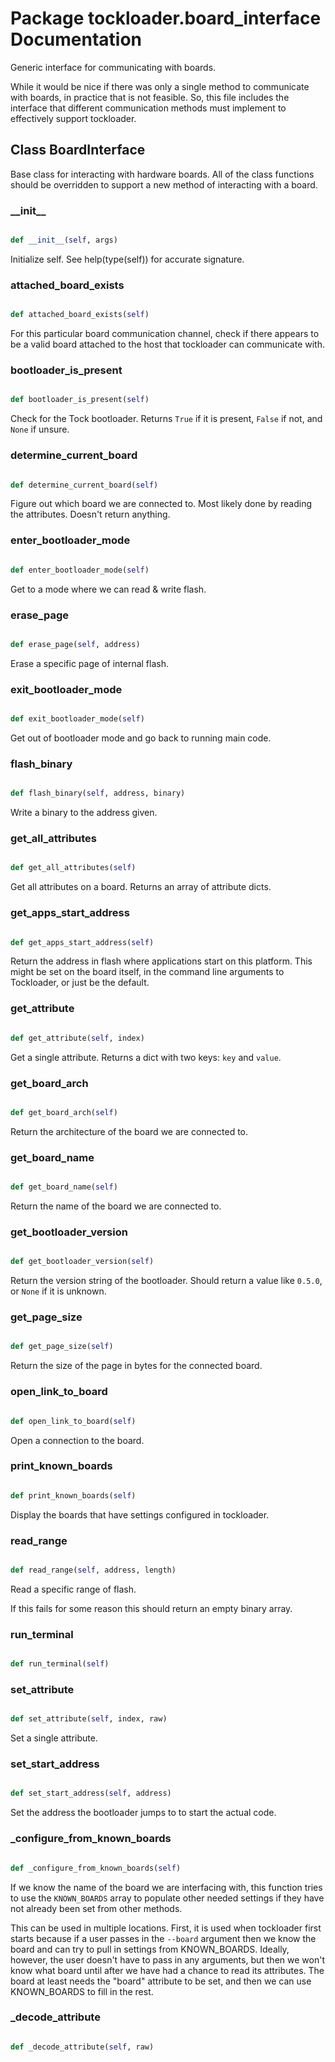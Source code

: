 # Package tockloader.board_interface Documentation


Generic interface for communicating with boards.

While it would be nice if there was only a single method to communicate with
boards, in practice that is not feasible. So, this file includes the interface
that different communication methods must implement to effectively support
tockloader.

## Class BoardInterface
Base class for interacting with hardware boards. All of the class functions
should be overridden to support a new method of interacting with a board.
### \_\_init\_\_
```py

def __init__(self, args)

```



Initialize self.  See help(type(self)) for accurate signature.


### attached\_board\_exists
```py

def attached_board_exists(self)

```



For this particular board communication channel, check if there appears
to be a valid board attached to the host that tockloader can communicate
with.


### bootloader\_is\_present
```py

def bootloader_is_present(self)

```



Check for the Tock bootloader. Returns `True` if it is present, `False`
if not, and `None` if unsure.


### determine\_current\_board
```py

def determine_current_board(self)

```



Figure out which board we are connected to. Most likely done by reading
the attributes. Doesn't return anything.


### enter\_bootloader\_mode
```py

def enter_bootloader_mode(self)

```



Get to a mode where we can read & write flash.


### erase\_page
```py

def erase_page(self, address)

```



Erase a specific page of internal flash.


### exit\_bootloader\_mode
```py

def exit_bootloader_mode(self)

```



Get out of bootloader mode and go back to running main code.


### flash\_binary
```py

def flash_binary(self, address, binary)

```



Write a binary to the address given.


### get\_all\_attributes
```py

def get_all_attributes(self)

```



Get all attributes on a board. Returns an array of attribute dicts.


### get\_apps\_start\_address
```py

def get_apps_start_address(self)

```



Return the address in flash where applications start on this platform.
This might be set on the board itself, in the command line arguments
to Tockloader, or just be the default.


### get\_attribute
```py

def get_attribute(self, index)

```



Get a single attribute. Returns a dict with two keys: `key` and `value`.


### get\_board\_arch
```py

def get_board_arch(self)

```



Return the architecture of the board we are connected to.


### get\_board\_name
```py

def get_board_name(self)

```



Return the name of the board we are connected to.


### get\_bootloader\_version
```py

def get_bootloader_version(self)

```



Return the version string of the bootloader. Should return a value
like `0.5.0`, or `None` if it is unknown.


### get\_page\_size
```py

def get_page_size(self)

```



Return the size of the page in bytes for the connected board.


### open\_link\_to\_board
```py

def open_link_to_board(self)

```



Open a connection to the board.


### print\_known\_boards
```py

def print_known_boards(self)

```



Display the boards that have settings configured in tockloader.


### read\_range
```py

def read_range(self, address, length)

```



Read a specific range of flash.

If this fails for some reason this should return an empty binary array.


### run\_terminal
```py

def run_terminal(self)

```



### set\_attribute
```py

def set_attribute(self, index, raw)

```



Set a single attribute.


### set\_start\_address
```py

def set_start_address(self, address)

```



Set the address the bootloader jumps to to start the actual code.


### \_configure\_from\_known\_boards
```py

def _configure_from_known_boards(self)

```



If we know the name of the board we are interfacing with, this function
tries to use the `KNOWN_BOARDS` array to populate other needed settings
if they have not already been set from other methods.

This can be used in multiple locations. First, it is used when
tockloader first starts because if a user passes in the `--board`
argument then we know the board and can try to pull in settings from
KNOWN_BOARDS. Ideally, however, the user doesn't have to pass in any
arguments, but then we won't know what board until after we have had a
chance to read its attributes. The board at least needs the "board"
attribute to be set, and then we can use KNOWN_BOARDS to fill in the
rest.


### \_decode\_attribute
```py

def _decode_attribute(self, raw)

```




